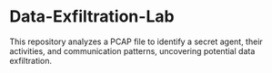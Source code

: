 # Data-Exfiltration-Lab
This repository analyzes a PCAP file to identify a secret agent, their activities, and communication patterns, uncovering potential data exfiltration.
